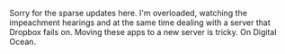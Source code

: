 Sorry for the sparse updates here. I'm overloaded, watching the impeachment hearings and at the same time dealing with a server that Dropbox fails on. Moving these apps to a new server is tricky. On Digital Ocean. 
